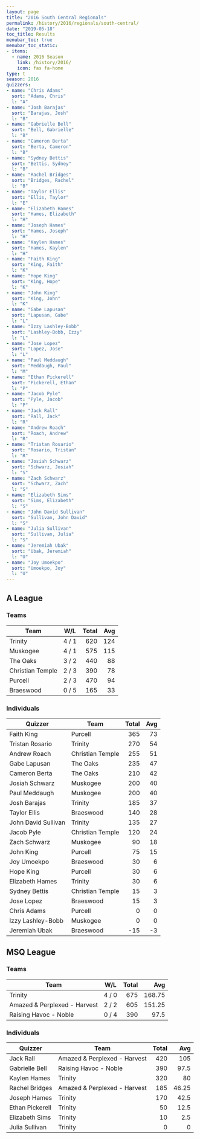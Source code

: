 ```yaml
---
layout: page
title: "2016 South Central Regionals"
permalink: /history/2016/regionals/south-central/
date: "2019-05-18"
toc_title: Results
menubar_toc: true
menubar_toc_static:
- items:
  - name: 2016 Season
    link: /history/2016/
    icon: fas fa-home
type: t
season: 2016
quizzers:
- name: "Chris Adams"
  sort: "Adams, Chris"
  l: "A"
- name: "Josh Barajas"
  sort: "Barajas, Josh"
  l: "B"
- name: "Gabrielle Bell"
  sort: "Bell, Gabrielle"
  l: "B"
- name: "Cameron Berta"
  sort: "Berta, Cameron"
  l: "B"
- name: "Sydney Bettis"
  sort: "Bettis, Sydney"
  l: "B"
- name: "Rachel Bridges"
  sort: "Bridges, Rachel"
  l: "B"
- name: "Taylor Ellis"
  sort: "Ellis, Taylor"
  l: "E"
- name: "Elizabeth Hames"
  sort: "Hames, Elizabeth"
  l: "H"
- name: "Joseph Hames"
  sort: "Hames, Joseph"
  l: "H"
- name: "Kaylen Hames"
  sort: "Hames, Kaylen"
  l: "H"
- name: "Faith King"
  sort: "King, Faith"
  l: "K"
- name: "Hope King"
  sort: "King, Hope"
  l: "K"
- name: "John King"
  sort: "King, John"
  l: "K"
- name: "Gabe Lapusan"
  sort: "Lapusan, Gabe"
  l: "L"
- name: "Izzy Lashley-Bobb"
  sort: "Lashley-Bobb, Izzy"
  l: "L"
- name: "Jose Lopez"
  sort: "Lopez, Jose"
  l: "L"
- name: "Paul Meddaugh"
  sort: "Meddaugh, Paul"
  l: "M"
- name: "Ethan Pickerell"
  sort: "Pickerell, Ethan"
  l: "P"
- name: "Jacob Pyle"
  sort: "Pyle, Jacob"
  l: "P"
- name: "Jack Rall"
  sort: "Rall, Jack"
  l: "R"
- name: "Andrew Roach"
  sort: "Roach, Andrew"
  l: "R"
- name: "Tristan Rosario"
  sort: "Rosario, Tristan"
  l: "R"
- name: "Josiah Schwarz"
  sort: "Schwarz, Josiah"
  l: "S"
- name: "Zach Schwarz"
  sort: "Schwarz, Zach"
  l: "S"
- name: "Elizabeth Sims"
  sort: "Sims, Elizabeth"
  l: "S"
- name: "John David Sullivan"
  sort: "Sullivan, John David"
  l: "S"
- name: "Julia Sullivan"
  sort: "Sullivan, Julia"
  l: "S"
- name: "Jeremiah Ubak"
  sort: "Ubak, Jeremiah"
  l: "U"
- name: "Joy Umoekpo"
  sort: "Umoekpo, Joy"
  l: "U"
---
```


## A League

### Teams

| Team             | W/L   | Total |  Avg |
| ---------------- | ----- | ----: | ---: |
| Trinity          | 4 / 1 |   620 |  124 |
| Muskogee         | 4 / 1 |   575 |  115 |
| The Oaks         | 3 / 2 |   440 |   88 |
| Christian Temple | 2 / 3 |   390 |   78 |
| Purcell          | 2 / 3 |   470 |   94 |
| Braeswood        | 0 / 5 |   165 |   33 |

### Individuals

| Quizzer             | Team             | Total |  Avg |
| ------------------- | ---------------- | ----: | ---: |
| Faith King          | Purcell          |   365 |   73 |
| Tristan Rosario     | Trinity          |   270 |   54 |
| Andrew Roach        | Christian Temple |   255 |   51 |
| Gabe Lapusan        | The Oaks         |   235 |   47 |
| Cameron Berta       | The Oaks         |   210 |   42 |
| Josiah Schwarz      | Muskogee         |   200 |   40 |
| Paul Meddaugh       | Muskogee         |   200 |   40 |
| Josh Barajas        | Trinity          |   185 |   37 |
| Taylor Ellis        | Braeswood        |   140 |   28 |
| John David Sullivan | Trinity          |   135 |   27 |
| Jacob Pyle          | Christian Temple |   120 |   24 |
| Zach Schwarz        | Muskogee         |    90 |   18 |
| John King           | Purcell          |    75 |   15 |
| Joy Umoekpo         | Braeswood        |    30 |    6 |
| Hope King           | Purcell          |    30 |    6 |
| Elizabeth Hames     | Trinity          |    30 |    6 |
| Sydney Bettis       | Christian Temple |    15 |    3 |
| Jose Lopez          | Braeswood        |    15 |    3 |
| Chris Adams         | Purcell          |     0 |    0 |
| Izzy Lashley-Bobb   | Muskogee         |     0 |    0 |
| Jeremiah Ubak       | Braeswood        |   -15 |   -3 |

## MSQ League

### Teams

| Team                         | W/L   | Total |    Avg |
| ---------------------------- | ----- | ----: | -----: |
| Trinity                      | 4 / 0 |   675 | 168.75 |
| Amazed & Perplexed - Harvest | 2 / 2 |   605 | 151.25 |
| Raising Havoc - Noble        | 0 / 4 |   390 |   97.5 |

### Individuals

| Quizzer         | Team                         | Total |   Avg |
| --------------- | ---------------------------- | ----: | ----: |
| Jack Rall       | Amazed & Perplexed - Harvest |   420 |   105 |
| Gabrielle Bell  | Raising Havoc - Noble        |   390 |  97.5 |
| Kaylen Hames    | Trinity                      |   320 |    80 |
| Rachel Bridges  | Amazed & Perplexed - Harvest |   185 | 46.25 |
| Joseph Hames    | Trinity                      |   170 |  42.5 |
| Ethan Pickerell | Trinity                      |    50 |  12.5 |
| Elizabeth Sims  | Trinity                      |    10 |   2.5 |
| Julia Sullivan  | Trinity                      |     0 |     0 |